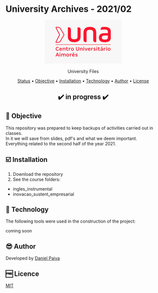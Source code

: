 <h1>University Archives - 2021/02</h1>

<p align="center">
  <a href="#">
    <img src="images/logo.jpeg" width="250" alt="UNA">
  </a>
</p>
<p align="center">
    University Files
</p>

<p align="center">
 <a href="#status">Status</a> • 
 <a href="#objective">Objective</a> •
 <a href="#installation">Installation</a> • 
 <a href="#technology">Technology</a> • 
 <a href="#author">Author</a> • 
 <a href="#licence">License</a>
</p>

<h2 align="center" id=status> ✔️ in progress ✔️ </h2>

<h2 id=objective>📜 Objective</h2>

This repository was prepared to keep backups of activities carried out in classes.<br>
In it we will save from slides, pdf's and what we deem important.<br>
Everything related to the second half of the year 2021.

<h2 id=installation>☑️ Installation</h2>

1. Download the repository
2. See the course folders:

- ingles_instrumental
- inovacao_sustent_empresarial

<h2 id=technology>🧰 Technology</h2>
The following tools were used in the construction of the project:

coming soon

<h2 id=author>😎 Author</h2>
Developed by <a href="https://www.linkedin.com/in/danhpaiva/">Daniel Paiva</a>

<h2 id=licence>🆓 Licence</h2>
<a href="https://github.com/danhpaiva/university-202102/blob/main/LICENSE" target="_blank">MIT</a>